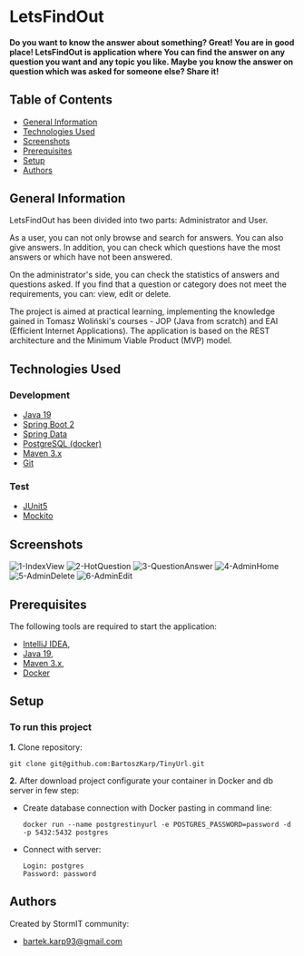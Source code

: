 # LetsFindOut

#### Do you want to know the answer about something? Great! You are in good place! LetsFindOut is application where You can find the answer on any question you want and any topic you like. Maybe you know the answer on question which was asked for someone else? Share it!

## Table of Contents
* [General Information](#general-information)
* [Technologies Used](#technologies-used)
* [Screenshots](#screenshots)
* [Prerequisites](#prerequisites)
* [Setup](#setup)
* [Authors](#authors)

## General Information

LetsFindOut has been divided into two parts: Administrator and User.

As a user, you can not only browse and search for answers. You can also give answers. In addition, you can check which questions have the most answers or which have not been answered.

On the administrator's side, you can check the statistics of answers and questions asked. If you find that a question or category does not meet the requirements, you can: view, edit or delete.

The project is aimed at practical learning, implementing the knowledge gained in Tomasz Woliński's courses - JOP (Java from scratch) and EAI (Efficient Internet Applications).
The application is based on the REST architecture and the Minimum Viable Product (MVP) model.

## Technologies Used
### Development
- [Java 19](https://openjdk.org/projects/jdk/19/)
- [Spring Boot 2](https://spring.io/projects/spring-boot)
- [Spring Data](https://spring.io/projects/spring-data)
- [PostgreSQL (docker)](https://www.postgresql.org/)
- [Maven 3.x](https://maven.apache.org/)
- [Git](https://git-scm.com/)


### Test
- [JUnit5](https://junit.org/junit5/)
- [Mockito](https://site.mockito.org/)

## Screenshots
![1-IndexView](readme-img/LetsFindOut-1-IndexView.png)
![2-HotQuestion](readme-img/LetsFindOut-2-HotQuestion.png)
![3-QuestionAnswer](readme-img/LetsFindOut-3-QuestionAnswer.png)
![4-AdminHome](readme-img/LetsFindOut-4-AdminHome.png)
![5-AdminDelete](readme-img/LetsFindOut-5-AdminDelete.png)
![6-AdminEdit](readme-img/LetsFindOut-6-AdminEdit.png)

## Prerequisites
The following tools are required to start the application:

- [IntelliJ IDEA](https://www.jetbrains.com/idea/),
- [Java 19](https://openjdk.org/projects/jdk/19/),
- [Maven 3.x](https://maven.apache.org/download.cgi),
- [Docker](https://docs.docker.com/get-docker/)

## Setup

### To run this project 

**1.** Clone repository:

    git clone git@github.com:BartoszKarp/TinyUrl.git


**2.** After download project configurate your container in Docker and db server in few step:

- Create database connection with Docker pasting in command line:
  
      docker run --name postgrestinyurl -e POSTGRES_PASSWORD=password -d -p 5432:5432 postgres

- Connect with server:

      Login: postgres
      Password: password


## Authors
Created by StormIT community:
- bartek.karp93@gmail.com